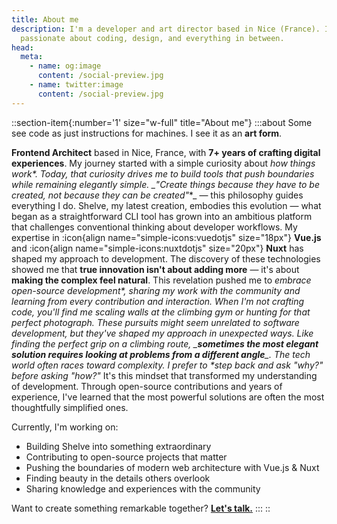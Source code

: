 ```yaml
---
title: About me
description: I'm a developer and art director based in Nice (France). I'm
  passionate about coding, design, and everything in between.
head:
  meta:
    - name: og:image
      content: /social-preview.jpg
    - name: twitter:image
      content: /social-preview.jpg
---
```


::section-item{:number='1' size="w-full" title="About me"}
  :::about
  Some see code as just instructions for machines. I see it as an **art form**.
  
  **Frontend Architect** based in Nice, France, with **7+ years of crafting digital experiences**. My journey started with a simple curiosity about **how things work*&#x2A;. Today, that curiosity drives me to build tools that push boundaries while remaining elegantly simple. &#x5F;**"Create things because they have to be created, not because they can be created"**_ — this philosophy guides everything I do. Shelve, my latest creation, embodies this evolution — what began as a straightforward CLI tool has grown into an ambitious platform that challenges conventional thinking about developer workflows. My expertise in :icon{align name="simple-icons:vuedotjs" size="18px"} **Vue.js** and :icon{align name="simple-icons:nuxtdotjs" size="20px"} **Nuxt** has shaped my approach to development. The discovery of these technologies showed me that **true innovation isn't about adding more** — it's about **making the complex feel natural**. This revelation pushed me to **embrace open-source development*&#x2A;, sharing my work with the community and learning from every contribution and interaction. When I'm not crafting code, you'll find me scaling walls at the climbing gym or hunting for that perfect photograph. These pursuits might seem unrelated to software development, but they've shaped my approach in unexpected ways. Like finding the perfect grip on a climbing route, &#x5F;**sometimes the most elegant solution requires looking at problems from a different angle**_. The tech world often races toward complexity. I prefer to &#x2A;*step back and ask "why?" before asking "how?"** It's this mindset that transformed my understanding of development. Through open-source contributions and years of experience, I've learned that the most powerful solutions are often the most thoughtfully simplified ones.
  
  Currently, I'm working on:
  
  - Building Shelve into something extraordinary
  - Contributing to open-source projects that matter
  - Pushing the boundaries of modern web architecture with Vue.js & Nuxt
  - Finding beauty in the details others overlook
  - Sharing knowledge and experiences with the community
  
  Want to create something remarkable together? [**Let's talk.**](/contact)
  :::
::
